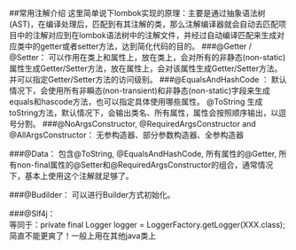 
##常用注解介绍
   这里简单说下lombok实现的原理：主要是通过抽象语法树(AST)，在编译处理后，匹配到有其注解的类，那么注解编译器就会自动去匹配项目中的注解对应到在lombok语法树中的注解文件，并经过自动编译匹配来生成对应类中的getter或者setter方法，达到简化代码的目的。 
  ###@Getter / @Setter： 
    可以作用在类上和属性上，放在类上，会对所有的非静态(non-static)属性生成Getter/Setter方法，放在属性上，会对该属性生成Getter/Setter方法。并可以指定Getter/Setter方法的访问级别。 
  ###@EqualsAndHashCode ： 
    默认情况下，会使用所有非瞬态(non-transient)和非静态(non-static)字段来生成equals和hascode方法，也可以指定具体使用哪些属性。 @ToString 生成toString方法，默认情况下，会输出类名、所有属性，属性会按照顺序输出，以逗号分割。 
  ###@NoArgsConstructor, @RequiredArgsConstructor and @AllArgsConstructor： 
    无参构造器、部分参数构造器、全参构造器 

  ###@Data： 
    包含@ToString, @EqualsAndHashCode, 所有属性的@Getter, 所有non-final属性的@Setter和@RequiredArgsConstructor的组合，通常情况下，基本上使用这个注解就足够了。 

  ###@Budilder： 
   可以进行Builder方式初始化。 

  ###@Slf4j：  
    等同于：private final Logger logger = LoggerFactory.getLogger(XXX.class);简直不能更爽了！一般上用在其他java类上